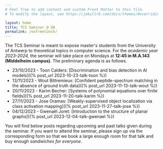 ```yaml
---
# Feel free to add content and custom Front Matter to this file.
# To modify the layout, see https://jekyllrb.com/docs/themes/#overriding-theme-defaults

layout: home
title: TCS Seminar @ UA
permalink: /nofreelunch/
---
```


The TCS Seminar is meant to expose master's students from the University of
Antwerp to theoretical topics in computer science. For the *academic year
2023-2024,* the seminar will take place on Mondays at **12:45 in
M.A.143 (Middelheim campus)**.  The preliminary agenda is as follows.
* 23/10/2023 - Toon Calders: [Discrimination and bias detection in AI
  models]({% post_url 2023-10-23-talk-toon %})
* 13/11/2023 - Wout Bittremieux: [Confident peptide-spectrum matching in the absence of
  ground truth data]({% post_url 2023-11-13-talk-wout %})
* 20/11/2023 - Karim Becher: [Systems of polynomial equations over finite fields]({% post_url 2023-11-20-talk-karim %})
* 27/11/2023 - Jose Oramas: [Weakly-supervised object localization via class activation mapping]({% post_url 2023-11-27-talk-jose %})
* 04/12/2023 - Gwenaël Joret: [Introduction to the structure of planar graphs]({% post_url 2023-12-04-talk-gwenael %})

You will find below posts regarding upcoming and past talks given during the
seminar. If you want to attend the seminar, please sign up via the
corresponding form so that we book a large enough room for that talk and buy
enough *sandwiches for everyone*.
